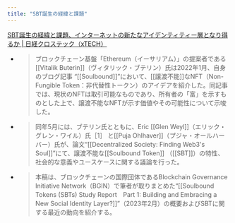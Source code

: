```yaml
---
title: "SBT誕生の経緯と課題"
---
```


[SBT誕生の経緯と課題、インターネットの新たなアイデンティティー層となり得るか | 日経クロステック（xTECH）](https://xtech.nikkei.com/atcl/nxt/column/18/02132/030900011/)
- > ブロックチェーン基盤「Ethereum（イーサリアム）」の提案者である[[Vitalik Buterin]]（ヴィタリック・ブテリン）氏は2022年1月、自身のブログ記事 “[[Soulbound]]”において、[[譲渡不能]]なNFT（Non-Fungible Token：非代替性トークン）のアイデアを紹介した。同記事では、現状のNFTは取引可能なものであり、所有者の「富」を示すものとした上で、譲渡不能なNFTが示す価値やその可能性について示唆した。

- > 同年5月には、ブテリン氏とともに、Eric [[Glen Weyl]]（エリック・グレン・ワイル）氏［1］ と[[Puja Ohlhaver]]（プジャ・オールハーバー）氏が、論文“[[Decentralized Society: Finding Web3's Soul]]”にて、譲渡不能な[[Soulbound Token]] （[[SBT]]）の特性、社会的な意義やユースケースに関する議論を行った。

- > 本稿は、ブロックチェーンの国際団体であるBlockchain Governance Initiative Network（BGIN）で筆者が取りまとめた“[[Soulbound Tokens (SBTs) Study Report　Part 1: Building and Embracing a New Social Identity Layer?]]”（2023年2月）の概要およびSBTに関する最近の動向を紹介する。

